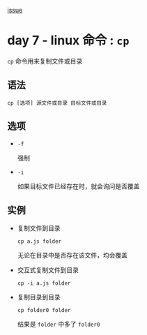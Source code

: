 [issue](https://github.com/hoperyy/blog/issues/41)

# day 7 - linux 命令 : `cp`

`cp` 命令用来复制文件或目录

## 语法

```
cp [选项] 源文件或目录 目标文件或目录
```

## 选项
    
+   `-f`

    强制
    
+   `-i`

    如果目标文件已经存在时，就会询问是否覆盖
        
## 实例

+   复制文件到目录

    `cp a.js folder`
    
    无论在目录中是否存在该文件，均会覆盖
    
+   交互式复制文件到目录
    
    `cp -i a.js folder`
    
+   复制目录到目录

    `cp folder0 folder`
    
    结果是 `folder` 中多了 `folder0`
    


